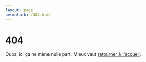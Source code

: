 ```yaml
---
layout: page
permalink: /404.html
---
```


<h1>404</h1>

Oups, ici ça ne mène nulle part.
Mieux vaut <a href="../index.html">retourner à l'accueil</a>.